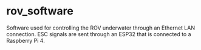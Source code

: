 # rov_software
Software used for controlling the ROV underwater through an Ethernet LAN connection. ESC signals are sent through an ESP32 that is connected to a Raspberry Pi 4.
